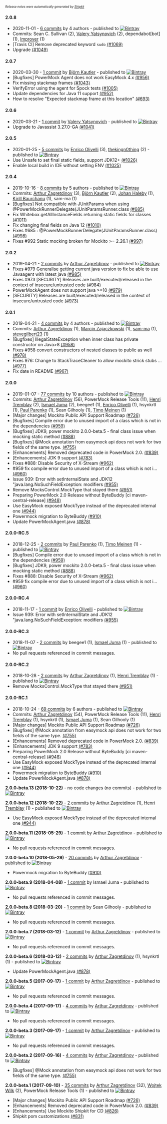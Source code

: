 <sup><sup>*Release notes were automatically generated by [Shipkit](http://shipkit.org/)*</sup></sup>

#### 2.0.8
 - 2020-11-01 - [6 commits](https://github.com/powermock/powermock/compare/powermock-2.0.7...powermock-2.0.8) by 4 authors - published to [![Bintray](https://img.shields.io/badge/Bintray-2.0.8-green.svg)](https://bintray.com/powermock/null/powermock-development/2.0.8)
 - Commits: Sean C. Sullivan (2), [Valery Yatsynovich](https://github.com/valfirst) (2), dependabot[bot] (1), [Improver](https://github.com/netbeansuser2019) (1)
 - [Travis CI] Remove deprecated keyword `sudo` [(#1069)](https://github.com/powermock/powermock/pull/1069)
 - Upgrade [(#1049)](https://github.com/powermock/powermock/pull/1049)

#### 2.0.7
 - 2020-03-30 - [1 commit](https://github.com/powermock/powermock/compare/powermock-2.0.6...powermock-2.0.7) by [Björn Kautler](https://github.com/Vampire) - published to [![Bintray](https://img.shields.io/badge/Bintray-2.0.7-green.svg)](https://bintray.com/powermock/null/powermock/2.0.7)
 - [Bugfixes] PowerMock Agent does not work EasyMock 4.x [(#956)](https://github.com/powermock/powermock/issues/956)
 - Fix missing stackmap frames [(#1043)](https://github.com/powermock/powermock/pull/1043)
 - VerifyError using the agent for Spock tests [(#1005)](https://github.com/powermock/powermock/issues/1005)
 - Update dependencies for Java 11 support [(#952)](https://github.com/powermock/powermock/pull/952)
 - How to resolve "Expected stackmap frame at this location" [(#693)](https://github.com/powermock/powermock/issues/693)

#### 2.0.6
 - 2020-03-21 - [1 commit](https://github.com/powermock/powermock/compare/powermock-2.0.5...powermock-2.0.6) by [Valery Yatsynovich](https://github.com/valfirst) - published to [![Bintray](https://img.shields.io/badge/Bintray-2.0.6-green.svg)](https://bintray.com/powermock/null/powermock/2.0.6)
 - Upgrade to Javassist 3.27.0-GA [(#1041)](https://github.com/powermock/powermock/pull/1041)

#### 2.0.5
 - 2020-01-25 - [5 commits](https://github.com/powermock/powermock/compare/powermock-2.0.4...powermock-2.0.5) by [Enrico Olivelli](https://github.com/eolivelli) (3), [thekingn0thing](https://github.com/thekingn0thing) (2) - published to [![Bintray](https://img.shields.io/badge/Bintray-2.0.5-green.svg)](https://bintray.com/powermock/null/powermock/2.0.5)
 - Use Unsafe to set final static fields, support JDK12+ [(#1026)](https://github.com/powermock/powermock/pull/1026)
 - Enable local build in IDE without setting ENV [(#1025)](https://github.com/powermock/powermock/pull/1025)

#### 2.0.4
 - 2019-10-16 - [8 commits](https://github.com/powermock/powermock/compare/powermock-2.0.2...powermock-2.0.4) by 5 authors - published to [![Bintray](https://img.shields.io/badge/Bintray-2.0.4-green.svg)](https://bintray.com/powermock/null/powermock/2.0.4)
 - Commits: [Arthur Zagretdinov](https://github.com/thekingnothing) (3), [Björn Kautler](https://github.com/Vampire) (2), [Johan Haleby](https://github.com/johanhaleby) (1), [Kirill Baurchanu](https://github.com/baurchanu) (1), sam-ma (1)
 - [Bugfixes] Not compatible with JUnitParams when using @PowerMockRunnerDelegate(JUnitParamsRunner.class [(#685)](https://github.com/powermock/powermock/issues/685)
 - Fix Whitebox.getAllInstanceFields returning static fields for classes [(#1011)](https://github.com/powermock/powermock/pull/1011)
 - Fix changing final fields on Java 12 [(#1010)](https://github.com/powermock/powermock/pull/1010)
 - Fixes #685 : @PowerMockRunnerDelegate(JUnitParamsRunner.class) [(#998)](https://github.com/powermock/powermock/pull/998)
 - Fixes #992 Static mocking broken for Mockito >= 2.26.1 [(#997)](https://github.com/powermock/powermock/pull/997)

#### 2.0.2
 - 2019-04-21 - [2 commits](https://github.com/powermock/powermock/compare/powermock-2.0.1...powermock-2.0.2) by [Arthur Zagretdinov](https://github.com/thekingnothing) - published to [![Bintray](https://img.shields.io/badge/Bintray-2.0.2-green.svg)](https://bintray.com/powermock/null/powermock/2.0.2)
 - Fixes #979 Generalise getting current java version to fix be able to use Javaagent with latest java [(#985)](https://github.com/powermock/powermock/pull/985)
 - Fixes #973 [SECURITY] Releases are built/executed/released in the context of insecure/untrusted code [(#984)](https://github.com/powermock/powermock/pull/984)
 - PowerMockAgent does not support java >=10 [(#979)](https://github.com/powermock/powermock/issues/979)
 - [SECURITY] Releases are built/executed/released in the context of insecure/untrusted code [(#973)](https://github.com/powermock/powermock/issues/973)

#### 2.0.1
 - 2019-04-21 - [4 commits](https://github.com/powermock/powermock/compare/powermock-2.0.0...powermock-2.0.1) by 4 authors - published to [![Bintray](https://img.shields.io/badge/Bintray-2.0.1-green.svg)](https://bintray.com/powermock/null/powermock-development/2.0.1)
 - Commits: [Arthur Zagretdinov](https://github.com/thekingnothing) (1), [Marcin Zajączkowski](https://github.com/szpak) (1), [sam-ma](https://github.com/sam-ma) (1), [stevegilbert23](https://github.com/stevegilbert23) (1)
 - [Bugfixes] IllegalStateException when inner class has private constructor on Java>8 [(#958)](https://github.com/powermock/powermock/issues/958)
 - Fixes #958 convert constructors of nested classes to public as well [(#978)](https://github.com/powermock/powermock/pull/978)
 - Fixes 976: Change to StackTraceCleaner to allow mockito strick stubs … [(#977)](https://github.com/powermock/powermock/pull/977)
 - Fix date in README [(#967)](https://github.com/powermock/powermock/pull/967)

#### 2.0.0
 - 2019-01-07 - [77 commits](https://github.com/powermock/powermock/compare/powermock-1.7.3...powermock-2.0.0) by 10 authors - published to [![Bintray](https://img.shields.io/badge/Bintray-2.0.0-green.svg)](https://bintray.com/powermock/null/powermock/2.0.0)
 - Commits: [Arthur Zagretdinov](https://github.com/thekingnothing) (56), PowerMock Release Tools (11), [Henri Tremblay](https://github.com/henri-tremblay) (2), [Ismael Juma](https://github.com/ijuma) (2), beegee1 (1), [Enrico Olivelli](https://github.com/eolivelli) (1), hsynkrtl (1), [Paul Parenko](https://github.com/parenko) (1), Sean Gilhooly (1), [Timo Meinen](https://github.com/timomeinen) (1)
 - [Major changes] Mockito Public API Support Roadmap  [(#726)](https://github.com/powermock/powermock/issues/726)
 - [Bugfixes] Compile error due to unused import of a class which is not in the dependencies [(#959)](https://github.com/powermock/powermock/issues/959)
 - [Bugfixes] JDK9, power mockito 2.0.0-beta.5 - final class issue when mocking static method [(#888)](https://github.com/powermock/powermock/issues/888)
 - [Bugfixes] @Mock annotation from easymock api does not work for two fields of the same type. [(#755)](https://github.com/powermock/powermock/issues/755)
 - [Enhancements] Removed deprecated code in PowerMock 2.0.  [(#839)](https://github.com/powermock/powermock/issues/839)
 - [Enhancements] JDK 9 support [(#783)](https://github.com/powermock/powermock/issues/783)
 - Fixes #888: Disable Security of X-Stream [(#962)](https://github.com/powermock/powermock/pull/962)
 - #959 fix compile error due to unused import of a class which is not i… [(#960)](https://github.com/powermock/powermock/pull/960)
 - Issue 939: Error with setInternalState and JDK12 "java.lang.NoSuchFieldException: modifiers [(#955)](https://github.com/powermock/powermock/pull/955)
 - Remove MocksControl.MockType that stayed there [(#951)](https://github.com/powermock/powermock/pull/951)
 - Preparing PowerMock 2.0 Release without ByteBuddy [ci maven-central-release] [(#948)](https://github.com/powermock/powermock/pull/948)
 - Use EasyMock exposed MockType instead of the deprecated internal one [(#944)](https://github.com/powermock/powermock/pull/944)
 - Powermock migration to ByteBuddy [(#910)](https://github.com/powermock/powermock/pull/910)
 - Update PowerMockAgent.java [(#878)](https://github.com/powermock/powermock/pull/878)

#### 2.0.0-RC.5
 - 2018-12-25 - [2 commits](https://github.com/powermock/powermock/compare/powermock-2.0.0-RC.4...powermock-2.0.0-RC.5) by [Paul Parenko](https://github.com/parenko) (1), [Timo Meinen](https://github.com/timomeinen) (1) - published to [![Bintray](https://img.shields.io/badge/Bintray-2.0.0-RC.5-green.svg)](https://bintray.com/powermock/null/powermock-development/2.0.0-RC.5)
 - [Bugfixes] Compile error due to unused import of a class which is not in the dependencies [(#959)](https://github.com/powermock/powermock/issues/959)
 - [Bugfixes] JDK9, power mockito 2.0.0-beta.5 - final class issue when mocking static method [(#888)](https://github.com/powermock/powermock/issues/888)
 - Fixes #888: Disable Security of X-Stream [(#962)](https://github.com/powermock/powermock/pull/962)
 - #959 fix compile error due to unused import of a class which is not i… [(#960)](https://github.com/powermock/powermock/pull/960)

#### 2.0.0-RC.4
 - 2018-11-17 - [1 commit](https://github.com/powermock/powermock/compare/powermock-2.0.0-RC.3...powermock-2.0.0-RC.4) by [Enrico Olivelli](https://github.com/eolivelli) - published to [![Bintray](https://img.shields.io/badge/Bintray-2.0.0-RC.4-green.svg)](https://bintray.com/powermock/null/powermock/2.0.0-RC.4)
 - Issue 939: Error with setInternalState and JDK12 "java.lang.NoSuchFieldException: modifiers [(#955)](https://github.com/powermock/powermock/pull/955)

#### 2.0.0-RC.3
 - 2018-11-07 - [2 commits](https://github.com/powermock/powermock/compare/powermock-2.0.0-RC.2...powermock-2.0.0-RC.3) by beegee1 (1), [Ismael Juma](https://github.com/ijuma) (1) - published to [![Bintray](https://img.shields.io/badge/Bintray-2.0.0-RC.3-green.svg)](https://bintray.com/powermock/null/powermock/2.0.0-RC.3)
 - No pull requests referenced in commit messages.

#### 2.0.0-RC.2
 - 2018-10-28 - [2 commits](https://github.com/powermock/powermock/compare/powermock-2.0.0-RC.1...powermock-2.0.0-RC.2) by [Arthur Zagretdinov](https://github.com/thekingnothing) (1), [Henri Tremblay](https://github.com/henri-tremblay) (1) - published to [![Bintray](https://img.shields.io/badge/Bintray-2.0.0-RC.2-green.svg)](https://bintray.com/powermock/null/powermock-development/2.0.0-RC.2)
 - Remove MocksControl.MockType that stayed there [(#951)](https://github.com/powermock/powermock/pull/951)

#### 2.0.0-RC.1
 - 2018-10-24 - [69 commits](https://github.com/powermock/powermock/compare/powermock-1.7.4...powermock-2.0.0-RC.1) by 6 authors - published to [![Bintray](https://img.shields.io/badge/Bintray-2.0.0-RC.1-green.svg)](https://bintray.com/powermock/null/powermock/2.0.0-RC.1)
 - Commits: [Arthur Zagretdinov](https://github.com/thekingnothing) (54), PowerMock Release Tools (11), [Henri Tremblay](https://github.com/henri-tremblay) (1), hsynkrtl (1), [Ismael Juma](https://github.com/ijuma) (1), Sean Gilhooly (1)
 - [Major changes] Mockito Public API Support Roadmap  [(#726)](https://github.com/powermock/powermock/issues/726)
 - [Bugfixes] @Mock annotation from easymock api does not work for two fields of the same type. [(#755)](https://github.com/powermock/powermock/issues/755)
 - [Enhancements] Removed deprecated code in PowerMock 2.0.  [(#839)](https://github.com/powermock/powermock/issues/839)
 - [Enhancements] JDK 9 support [(#783)](https://github.com/powermock/powermock/issues/783)
 - Preparing PowerMock 2.0 Release without ByteBuddy [ci maven-central-release] [(#948)](https://github.com/powermock/powermock/pull/948)
 - Use EasyMock exposed MockType instead of the deprecated internal one [(#944)](https://github.com/powermock/powermock/pull/944)
 - Powermock migration to ByteBuddy [(#910)](https://github.com/powermock/powermock/pull/910)
 - Update PowerMockAgent.java [(#878)](https://github.com/powermock/powermock/pull/878)

**2.0.0-beta.13 (2018-10-22)** - no code changes (no commits) - published to [![Bintray](https://img.shields.io/badge/Bintray-2.0.0-beta.13-green.svg)](https://bintray.com/powermock/null/powermock-development/2.0.0-beta.13)

**2.0.0-beta.12 (2018-10-22)** - [2 commits](https://github.com/powermock/powermock/compare/powermock-2.0.0-beta.11...powermock-2.0.0-beta.12) by [Arthur Zagretdinov](https://github.com/thekingnothing) (1), [Henri Tremblay](https://github.com/henri-tremblay) (1) - published to [![Bintray](https://img.shields.io/badge/Bintray-2.0.0-beta.12-green.svg)](https://bintray.com/powermock/null/powermock-development/2.0.0-beta.12)
 - Use EasyMock exposed MockType instead of the deprecated internal one [(#944)](https://github.com/powermock/powermock/pull/944)

**2.0.0-beta.11 (2018-05-29)** - [1 commit](https://github.com/powermock/powermock/compare/powermock-2.0.0-beta.10...powermock-2.0.0-beta.11) by [Arthur Zagretdinov](https://github.com/thekingnothing) - published to [![Bintray](https://img.shields.io/badge/Bintray-2.0.0-beta.11-green.svg)](https://bintray.com/powermock/null/powermock-development/2.0.0-beta.11)
 - No pull requests referenced in commit messages.

**2.0.0-beta.10 (2018-05-29)** - [20 commits](https://github.com/powermock/powermock/compare/powermock-2.0.0-beta.9...powermock-2.0.0-beta.10) by [Arthur Zagretdinov](https://github.com/thekingnothing) - published to [![Bintray](https://img.shields.io/badge/Bintray-2.0.0-beta.10-green.svg)](https://bintray.com/powermock/null/powermock-development/2.0.0-beta.10)
 - Powermock migration to ByteBuddy [(#910)](https://github.com/powermock/powermock/pull/910)

**2.0.0-beta.9 (2018-04-08)** - [1 commit](https://github.com/powermock/powermock/compare/powermock-2.0.0-beta.8...powermock-2.0.0-beta.9) by Ismael Juma - published to [![Bintray](https://img.shields.io/badge/Bintray-2.0.0-beta.9-green.svg)](https://bintray.com/powermock/null/powermock-development/2.0.0-beta.9)
 - No pull requests referenced in commit messages.

**2.0.0-beta.8 (2018-03-20)** - [1 commit](https://github.com/powermock/powermock/compare/powermock-2.0.0-beta.7...powermock-2.0.0-beta.8) by Sean Gilhooly - published to [![Bintray](https://img.shields.io/badge/Bintray-2.0.0-beta.8-green.svg)](https://bintray.com/powermock/null/powermock-development/2.0.0-beta.8)
 - No pull requests referenced in commit messages.

**2.0.0-beta.7 (2018-03-12)** - [1 commit](https://github.com/powermock/powermock/compare/powermock-2.0.0-beta.6...powermock-2.0.0-beta.7) by [Arthur Zagretdinov](https://github.com/thekingnothing) - published to [![Bintray](https://img.shields.io/badge/Bintray-2.0.0-beta.7-green.svg)](https://bintray.com/powermock/null/powermock-development/2.0.0-beta.7)
 - No pull requests referenced in commit messages.

**2.0.0-beta.6 (2018-03-12)** - [2 commits](https://github.com/powermock/powermock/compare/powermock-2.0.0-beta.5...powermock-2.0.0-beta.6) by [Arthur Zagretdinov](https://github.com/thekingnothing) (1), hsynkrtl (1) - published to [![Bintray](https://img.shields.io/badge/Bintray-2.0.0-beta.6-green.svg)](https://bintray.com/powermock/null/powermock-development/2.0.0-beta.6)
 - Update PowerMockAgent.java [(#878)](https://github.com/powermock/powermock/pull/878)

**2.0.0-beta.5 (2017-09-17)** - [1 commit](https://github.com/powermock/powermock/compare/powermock-2.0.0-beta.4...powermock-2.0.0-beta.5) by [Arthur Zagretdinov](https://github.com/thekingnothing) - published to [![Bintray](https://img.shields.io/badge/Bintray-2.0.0-beta.5-green.svg)](https://bintray.com/powermock/null/powermock/2.0.0-beta.5)
 - No pull requests referenced in commit messages.

**2.0.0-beta.4 (2017-09-17)** - [4 commits](https://github.com/powermock/powermock/compare/powermock-2.0.0-beta.3...powermock-2.0.0-beta.4) by [Arthur Zagretdinov](https://github.com/thekingnothing) - published to [![Bintray](https://img.shields.io/badge/Bintray-2.0.0-beta.4-green.svg)](https://bintray.com/powermock/null/powermock-development/2.0.0-beta.4)
 - No pull requests referenced in commit messages.

**2.0.0-beta.3 (2017-09-17)** - [1 commit](https://github.com/powermock/powermock/compare/powermock-2.0.0-beta.2...powermock-2.0.0-beta.3) by [Arthur Zagretdinov](https://github.com/thekingnothing) - published to [![Bintray](https://img.shields.io/badge/Bintray-2.0.0-beta.3-green.svg)](https://bintray.com/thekingnothing/null/null/2.0.0-beta.3)
 - No pull requests referenced in commit messages.

**2.0.0-beta.2 (2017-09-16)** - [4 commits](https://github.com/powermock/powermock/compare/powermock-2.0.0-beta.1...powermock-2.0.0-beta.2) by [Arthur Zagretdinov](https://github.com/thekingnothing) - published to [![Bintray](https://img.shields.io/badge/Bintray-2.0.0-beta.2-green.svg)](https://bintray.com/powermock/maven/powermock/2.0.0-beta.2)
 - [Bugfixes] @Mock annotation from easymock api does not work for two fields of the same type. [(#755)](https://github.com/powermock/powermock/issues/755)

**2.0.0-beta.1 (2017-09-10)** - [35 commits](https://github.com/powermock/powermock/compare/powermock-1.7.1...powermock-2.0.0-beta.1) by [Arthur Zagretdinov](https://github.com/thekingnothing) (32), [Wojtek Wilk](https://github.com/wwilk) (2), PowerMock Release Tools (1) - published to [![Bintray](https://img.shields.io/badge/Bintray-2.0.0-beta.1-green.svg)](https://bintray.com/powermock/maven/powermock/2.0.0-beta.1)
 - [Major changes] Mockito Public API Support Roadmap  [(#726)](https://github.com/powermock/powermock/issues/726)
 - [Enhancements] Removed deprecated code in PowerMock 2.0.  [(#839)](https://github.com/powermock/powermock/issues/839)
 - [Enhancements] Use Mockito Shipkit for CD [(#826)](https://github.com/powermock/powermock/issues/826)
 - Shipkit pom customizations [(#831)](https://github.com/powermock/powermock/pull/831)

